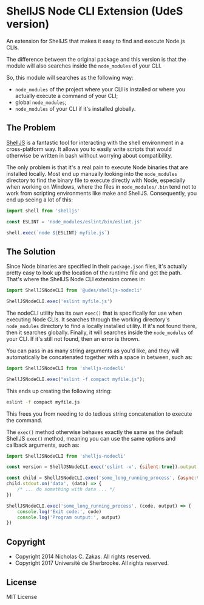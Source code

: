 # ShellJS Node CLI Extension (UdeS version)

An extension for ShellJS that makes it easy to find and execute Node.js
CLIs.

The difference between the original package and this version is that
the module will also searches inside the `node_modules` of your CLI.

So, this module will searches as the following way:
- `node_modules` of the project where your CLI is installed or where
  you actually execute a command of your CLI;
- global `node_modules`;
- `node_modules` of your CLI if it's installed globally.

## The Problem

[ShellJS](http://shelljs.org) is a fantastic tool for interacting with
the shell environment in a cross-platform way. It allows you to easily
write scripts that would otherwise be written in bash without worrying
about compatibility.

The only problem is that it's a real pain to execute Node binaries that
are installed locally. Most end up manually looking into the `node_modules`
directory to find the binary file to execute directly with Node, especially
when working on Windows, where the files in `node_modules/.bin` tend not to
work from scripting environments like make and ShellJS. Consequently, you end
up seeing a lot of this:

```javascript
import shell from 'shelljs'

const ESLINT = 'node_modules/eslint/bin/eslint.js'

shell.exec(`node ${ESLINT} myfile.js`)
```

## The Solution

Since Node binaries are specified in their `package.json` files, it's
actually pretty easy to look up the location of the runtime file and
get the path. That's where the ShellJS Node CLI extension comes in:

```javascript
import ShellJSNodeCLI from '@udes/shelljs-nodecli'

ShellJSNodeCLI.exec('eslint myfile.js')
```

The nodeCLI utility has its own `exec()` that is specifically for use 
when executing Node CLIs. It searches through the working directory's 
`node_modules` directory to find a locally installed utility. If it's 
not found there, then it searches globally. Finally, it will searches
inside the `node_modules` of your CLI. If it's still not found, then 
an error is thrown.

You can pass in as many string arguments as you'd like, and they will
automatically be concatenated together with a space in between, such as:

```javascript
import ShellJSNodeCLI from 'shelljs-nodecli'

ShellJSNodeCLI.exec("eslint -f compact myfile.js");
```

This ends up creating the following string:

```bash
eslint -f compact myfile.js
```

This frees you from needing to do tedious string concatenation to
execute the command.

The `exec()` method otherwise behaves exactly the same as the default
ShellJS `exec()` method, meaning you can use the same options and 
callback arguments, such as:

```javascript
import ShellJSNodeCLI from 'shelljs-nodecli'

const version = ShellJSNodeCLI.exec('eslint -v', {silent:true}).output;

const child = ShellJSNodeCLI.exec('some_long_running_process', {async:true})
child.stdout.on('data', (data) => {
    /* ... do something with data ... */
})

ShellJSNodeCLI.exec('some_long_running_process', (code, output) => {
    console.log('Exit code:', code)
    console.log('Program output:', output)
})
```

## Copyright

- Copyright 2014 Nicholas C. Zakas. All rights reserved.
- Copyright 2017 Université de Sherbrooke. All rights reserved.

## License

MIT License
